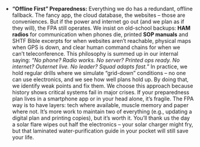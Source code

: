 - **“Offline First” Preparedness:** Everything we do has a redundant, offline fallback. The fancy app, the cloud database, the websites – those are conveniences. But if the power and internet go out (and we plan as if they will), the FPA still operates. We insist on old-school backups: **HAM radios** for communication when phones die, printed **SOP manuals** and SHTF Bible excerpts for when websites aren’t reachable, physical maps when GPS is down, and clear human command chains for when we can’t teleconference. This philosophy is summed up in our internal saying: _“No phone? Radio works. No server? Printed ops ready. No internet? Outernet live. No leader? Squad adapts fast.”_ In practice, we hold regular drills where we simulate “grid-down” conditions – no one can use electronics, and we see how well plans hold up. By doing that, we identify weak points and fix them. We choose this approach because history shows critical systems fail in major crises. If your preparedness plan lives in a smartphone app or in your head alone, it’s fragile. The FPA way is to have layers: tech where available, muscle memory and paper where not. It’s more work to maintain two of everything (e.g., updating a digital plan and printing copies), but it’s worth it. You’ll thank us the day a solar flare wipes out half the electronics – your solar charger might fry, but that laminated water-purification guide in your pocket will still save your life.